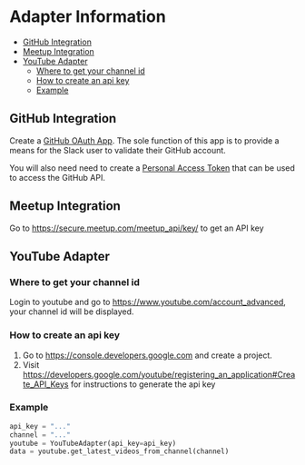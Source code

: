 # Adapter Information

<!-- TOC -->

- [GitHub Integration](#github-integration)
- [Meetup Integration](#meetup-integration)
- [YouTube Adapter](#youtube-adapter)
  - [Where to get your channel id](#where-to-get-your-channel-id)
  - [How to create an api key](#how-to-create-an-api-key)
  - [Example](#example)

<!-- /TOC -->

## GitHub Integration

Create a [GitHub OAuth App](https://github.com/settings/developers). The sole function of this app is to provide a means for the Slack user to validate their GitHub account.

You will also need need to create a [Personal Access Token](https://github.com/settings/tokens) that can be used to access the GitHub API.

## Meetup Integration

Go to https://secure.meetup.com/meetup_api/key/
to get an API key

## YouTube Adapter

### Where to get your channel id

Login to youtube and go to https://www.youtube.com/account_advanced, your
channel id will be displayed.

### How to create an api key

1. Go to https://console.developers.google.com and create a project.
2. Visit https://developers.google.com/youtube/registering_an_application#Create_API_Keys
for instructions to generate the api key

### Example

```python
api_key = "..."
channel = "..."
youtube = YouTubeAdapter(api_key=api_key)
data = youtube.get_latest_videos_from_channel(channel)
```
